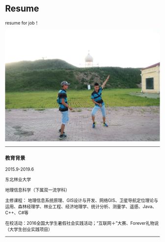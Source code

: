 # Resume
resume for job！

<div align="center">
    <img src="https://raw.githubusercontent.com/ckjsun/Resume/master/qqq.png">
    <br>
</div>

--------------


### 教育背景

2015.9-2019.6

东北林业大学 

地理信息科学（下属双一流学科）

主修课程： 地理信息系统原理、GIS设计与开发、网络GIS、卫星导航定位理论与运用、森林经理学、林业工程、经济地理学、统计分析、测量学、遥感、Java、C++、C#等

在校活动：2016全国大学生暑假社会实践活动；“互联网＋”大赛、Forever礼物说（大学生创业实践项目）

------

